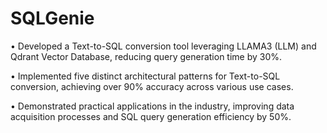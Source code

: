 # SQLGenie

• Developed a Text-to-SQL conversion tool leveraging LLAMA3 (LLM) and Qdrant Vector Database, reducing
query generation time by 30%.

• Implemented five distinct architectural patterns for Text-to-SQL conversion, achieving over 90% accuracy
across various use cases.

• Demonstrated practical applications in the industry, improving data acquisition processes and SQL query
generation efficiency by 50%.

